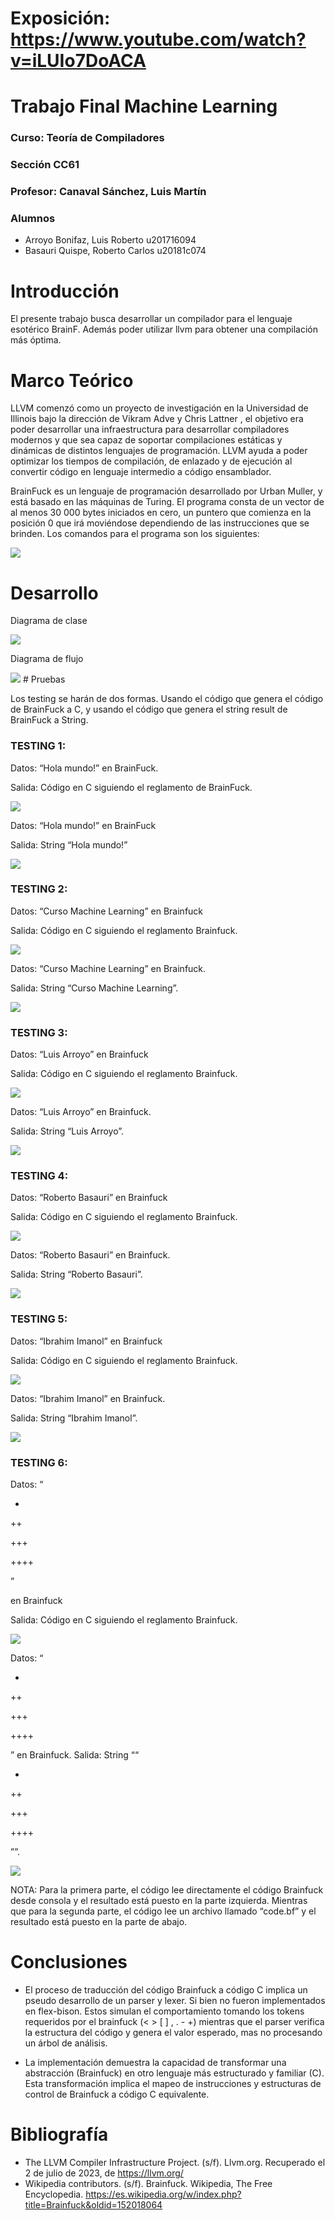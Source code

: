 # Exposición: https://www.youtube.com/watch?v=iLUIo7DoACA
# Trabajo Final Machine Learning
### Curso: Teoría de Compiladores
### Sección CC61
### Profesor: Canaval Sánchez, Luis Martín
### Alumnos
- Arroyo Bonifaz, Luis Roberto u201716094
- Basauri Quispe, Roberto Carlos u20181c074

# Introducción

El presente trabajo busca desarrollar un compilador para el lenguaje esotérico BrainF. Además poder utilizar llvm para obtener una compilación más óptima.

# Marco Teórico

LLVM comenzó como un proyecto de investigación en la Universidad de Illinois bajo la dirección de Vikram Adve y Chris Lattner , el objetivo era poder desarrollar una infraestructura para desarrollar compiladores modernos y que sea capaz de soportar compilaciones estáticas y dinámicas de distintos lenguajes de programación. LLVM ayuda a poder optimizar los tiempos de compilación, de enlazado y de ejecución al convertir código en lenguaje intermedio a código ensamblador.

BrainFuck es un lenguaje de programación desarrollado por Urban Muller, y está basado en las máquinas de Turing. El programa consta de un vector de al menos 30 000 bytes iniciados en cero, un puntero que comienza en la posición 0 que irá moviéndose dependiendo de las instrucciones que se brinden. Los comandos para el programa son los siguientes:

<img src="./assets/Commands.png"/>

# Desarrollo

Diagrama de clase

<img src="./assets/DiagramaClase.png"/>

Diagrama de flujo

<img src="./assets/Diagramaflujo.jpg"/>
# Pruebas

Los testing se harán de dos formas. Usando el código que genera el código de BrainFuck a C, y usando el código que genera el string result de BrainFuck a String.

### TESTING 1:

Datos: “Hola mundo!” en BrainFuck.

Salida: Código en C siguiendo el reglamento de BrainFuck.

<img src="./assets/Prueba1-Code.png"/>

Datos: “Hola mundo!” en BrainFuck

Salida:  String “Hola mundo!”

<img src="./assets/Prueba1-Result.png"/>

### TESTING 2:

Datos: “Curso Machine Learning” en Brainfuck

Salida: Código en C siguiendo el reglamento Brainfuck.


<img src="./assets/Prueba2-Code.png"/>

Datos: “Curso Machine Learning” en Brainfuck.

Salida: String “Curso Machine Learning”.

<img src="./assets/Prueba2-Result.png"/>

### TESTING 3:

Datos: “Luis Arroyo” en Brainfuck

Salida: Código en C siguiendo el reglamento Brainfuck.

<img src="./assets/Prueba3-Code.png"/>

Datos: “Luis Arroyo” en Brainfuck.

Salida: String “Luis Arroyo”.

<img src="./assets/Prueba3-Result.png"/>

### TESTING 4:

Datos: “Roberto Basauri” en Brainfuck

Salida: Código en C siguiendo el reglamento Brainfuck.

<img src="./assets/Prueba4-Code.png"/>

Datos: “Roberto Basauri” en Brainfuck.

Salida: String “Roberto Basauri”.

<img src="./assets/Prueba4-Result.png"/>

### TESTING 5:

Datos: “Ibrahim Imanol” en Brainfuck

Salida: Código en C siguiendo el reglamento Brainfuck.

<img src="./assets/Prueba5-Code.png"/>

Datos: “Ibrahim Imanol” en Brainfuck.

Salida: String “Ibrahim Imanol”.

<img src="./assets/Prueba5-Result.png"/>

### TESTING 6:

Datos: “

+

++

+++

++++

” 

en Brainfuck

Salida: Código en C siguiendo el reglamento Brainfuck.


<img src="./assets/Prueba6-Code.png"/>

Datos: “

+

++

+++

++++

” 
en Brainfuck.
Salida: String ““

+

++

+++

++++

””.


<img src="./assets/Prueba6-Result.png"/>

NOTA: Para la primera parte, el código lee directamente el código Brainfuck desde consola y el resultado está puesto en la parte izquierda. Mientras que para la segunda parte, el código lee un archivo llamado “code.bf” y el resultado está puesto en la parte de abajo.

# Conclusiones

- El proceso de traducción del código Brainfuck a código C implica un pseudo desarrollo de un parser y lexer. Si bien no fueron implementados en flex-bison. Estos simulan el comportamiento tomando los tokens requeridos por el brainfuck (< > [ ] , . - +) mientras que el parser verifica la estructura del código y genera el valor esperado, mas no procesando un árbol de análisis. 

- La implementación demuestra la capacidad de transformar una abstracción (Brainfuck) en otro lenguaje más estructurado y familiar (C). Esta transformación implica el mapeo de instrucciones y estructuras de control de Brainfuck a código C equivalente.


# Bibliografía

- The LLVM Compiler Infrastructure Project. (s/f). Llvm.org. Recuperado el 2 de julio de 2023, de https://llvm.org/
- Wikipedia contributors. (s/f). Brainfuck. Wikipedia, The Free Encyclopedia. https://es.wikipedia.org/w/index.php?title=Brainfuck&oldid=152018064
